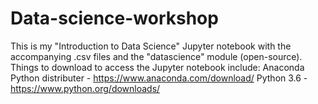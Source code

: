 # Data-science-workshop
This is my "Introduction to Data Science" Jupyter notebook with the accompanying .csv files and the "datascience" module (open-source).
Things to download to access the Jupyter notebook include:
Anaconda Python distributer - https://www.anaconda.com/download/
Python 3.6 - https://www.python.org/downloads/
